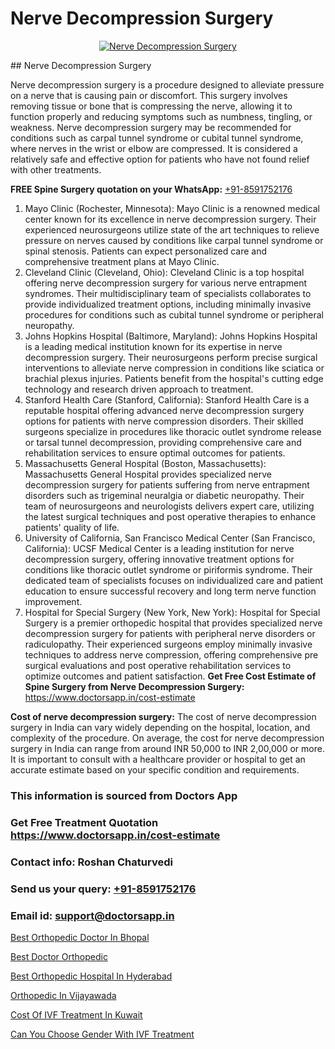 # Nerve Decompression Surgery

<p align="center">
  <a href="null">
    <img src="null" alt="Nerve Decompression Surgery">
  </a>
</p>
## Nerve Decompression Surgery

Nerve decompression surgery is a procedure designed to alleviate pressure on a nerve that is causing pain or discomfort. This surgery involves removing tissue or bone that is compressing the nerve, allowing it to function properly and reducing symptoms such as numbness, tingling, or weakness. Nerve decompression surgery may be recommended for conditions such as carpal tunnel syndrome or cubital tunnel syndrome, where nerves in the wrist or elbow are compressed. It is considered a relatively safe and effective option for patients who have not found relief with other treatments.

**FREE Spine Surgery quotation on your WhatsApp:**  [+91-8591752176](https://api.whatsapp.com/send?phone=8591752176)

1) Mayo Clinic (Rochester, Minnesota): Mayo Clinic is a renowned medical center known for its excellence in nerve decompression surgery. Their experienced neurosurgeons utilize state of the art techniques to relieve pressure on nerves caused by conditions like carpal tunnel syndrome or spinal stenosis. Patients can expect personalized care and comprehensive treatment plans at Mayo Clinic.
2) Cleveland Clinic (Cleveland, Ohio): Cleveland Clinic is a top hospital offering nerve decompression surgery for various nerve entrapment syndromes. Their multidisciplinary team of specialists collaborates to provide individualized treatment options, including minimally invasive procedures for conditions such as cubital tunnel syndrome or peripheral neuropathy.
3) Johns Hopkins Hospital (Baltimore, Maryland): Johns Hopkins Hospital is a leading medical institution known for its expertise in nerve decompression surgery. Their neurosurgeons perform precise surgical interventions to alleviate nerve compression in conditions like sciatica or brachial plexus injuries. Patients benefit from the hospital's cutting edge technology and research driven approach to treatment.
4) Stanford Health Care (Stanford, California): Stanford Health Care is a reputable hospital offering advanced nerve decompression surgery options for patients with nerve compression disorders. Their skilled surgeons specialize in procedures like thoracic outlet syndrome release or tarsal tunnel decompression, providing comprehensive care and rehabilitation services to ensure optimal outcomes for patients.
5) Massachusetts General Hospital (Boston, Massachusetts): Massachusetts General Hospital provides specialized nerve decompression surgery for patients suffering from nerve entrapment disorders such as trigeminal neuralgia or diabetic neuropathy. Their team of neurosurgeons and neurologists delivers expert care, utilizing the latest surgical techniques and post operative therapies to enhance patients' quality of life.
6) University of California, San Francisco Medical Center (San Francisco, California): UCSF Medical Center is a leading institution for nerve decompression surgery, offering innovative treatment options for conditions like thoracic outlet syndrome or piriformis syndrome. Their dedicated team of specialists focuses on individualized care and patient education to ensure successful recovery and long term nerve function improvement.
7) Hospital for Special Surgery (New York, New York): Hospital for Special Surgery is a premier orthopedic hospital that provides specialized nerve decompression surgery for patients with peripheral nerve disorders or radiculopathy. Their experienced surgeons employ minimally invasive techniques to address nerve compression, offering comprehensive pre surgical evaluations and post operative rehabilitation services to optimize outcomes and patient satisfaction.
**Get Free Cost Estimate of Spine Surgery from Nerve Decompression Surgery:** https://www.doctorsapp.in/cost-estimate

**Cost of nerve decompression surgery:**
The cost of nerve decompression surgery in India can vary widely depending on the hospital, location, and complexity of the procedure. On average, the cost for nerve decompression surgery in India can range from around INR 50,000 to INR 2,00,000 or more. It is important to consult with a healthcare provider or hospital to get an accurate estimate based on your specific condition and requirements.

### This information is sourced from Doctors App 
### Get Free Treatment Quotation https://www.doctorsapp.in/cost-estimate
### Contact info: Roshan Chaturvedi 
### Send us your query: [+91-8591752176](https://api.whatsapp.com/send?phone=8591752176) 
### Email id: support@doctorsapp.in

[Best Orthopedic Doctor In Bhopal](https://www.linkedin.com/pulse/best-orthopedic-doctor-bhopal-doctorsapp-rajshahi-ntwoe?trackingId=oUFeE6WsqCBeEph1k%2B8%2Fbw%3D%3D&lipi=urn%3Ali%3Apage%3Ad_flagship3_company_admin%3BtGKQvLKET%2FOkWlJl4W0MBA%3D%3D)

[Best Doctor Orthopedic](https://www.linkedin.com/pulse/best-doctor-orthopedic-doctorsapp-dhaka-jj9ye?trackingId=zOPIuv%2Fsesxqmq3k7UhcbQ%3D%3D&lipi=urn%3Ali%3Apage%3Ad_flagship3_company_admin%3Bo%2BosOGJBSO63YocmsfjAZA%3D%3D)

[Best Orthopedic Hospital In Hyderabad](https://medium.com/@vimalrana22/best-orthopedic-hospital-in-hyderabad-e7492a968a31)

[Orthopedic In Vijayawada](https://medium.com/@kushalrao10/orthopedic-in-vijayawada-bd93abe283f4)

[Cost Of IVF Treatment In Kuwait](https://doctors-apps.github.io/doctorsapp/cost-of-ivf-treatment-in-kuwait)

[Can You Choose Gender With IVF Treatment](https://doctors-apps.github.io/doctorsapp/can-you-choose-gender-with-ivf-treatment)

